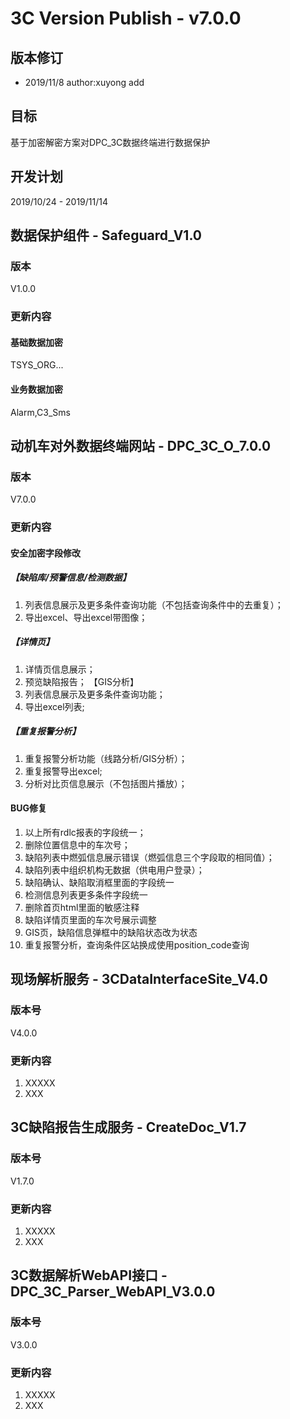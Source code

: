3C Version Publish - v7.0.0 
=================
  
版本修订
-----------------------------------
+ 2019/11/8  author:xuyong  add  


目标
-----------------------------------
基于加密解密方案对DPC_3C数据终端进行数据保护

开发计划
-----------------------------------
2019/10/24 - 2019/11/14  

数据保护组件 - Safeguard_V1.0
-----------------------------------
### 版本
V1.0.0
### 更新内容
#### 基础数据加密
TSYS_ORG...
#### 业务数据加密
Alarm,C3_Sms

动机车对外数据终端网站 - DPC_3C_O_7.0.0
-----------------------------------
### 版本
V7.0.0
### 更新内容
#### 安全加密字段修改
##### 【缺陷库/预警信息/检测数据】  
1. 列表信息展示及更多条件查询功能（不包括查询条件中的去重复）；  
2. 导出excel、导出excel带图像；  
##### 【详情页】
1. 详情页信息展示；
2. 预览缺陷报告；
【GIS分析】
1. 列表信息展示及更多条件查询功能；
2. 导出excel列表;
##### 【重复报警分析】
1. 重复报警分析功能（线路分析/GIS分析）；
2. 重复报警导出excel;
3. 分析对比页信息展示（不包括图片播放）；

#### BUG修复
1. 以上所有rdlc报表的字段统一；  
2. 删除位置信息中的车次号；  
3. 缺陷列表中燃弧信息展示错误（燃弧信息三个字段取的相同值）；  
4. 缺陷列表中组织机构无数据（供电用户登录）；  
5. 缺陷确认、缺陷取消框里面的字段统一  
6. 检测信息列表更多条件字段统一  
7. 删除首页html里面的敏感注释  
8. 缺陷详情页里面的车次号展示调整
9. GIS页，缺陷信息弹框中的缺陷状态改为状态
10. 重复报警分析，查询条件区站换成使用position_code查询

现场解析服务 - 3CDataInterfaceSite_V4.0
-----------------------------------
### 版本号
V4.0.0 
### 更新内容
1. XXXXX
2. XXX

3C缺陷报告生成服务 - CreateDoc_V1.7
-----------------------------------
### 版本号
V1.7.0
### 更新内容
1. XXXXX
2. XXX

3C数据解析WebAPI接口 - DPC_3C_Parser_WebAPI_V3.0.0
-----------------------------------
### 版本号
V3.0.0
### 更新内容
1. XXXXX
2. XXX



